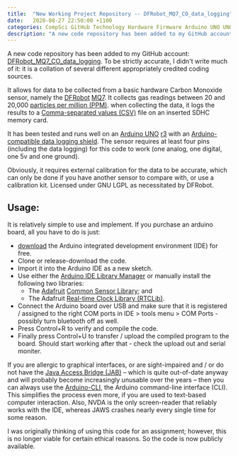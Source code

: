 ```yaml
---
title:  "New Working Project Repository -- DFRobot_MQ7_CO_data_logging"
date:   2020-08-27 22:50:00 +1100
categories: CompSci GitHub Technology Hardware Firmware Arduino UNO UNOr3 Microcontroller DFRobot.
description: "A new code repository has been added to my GitHub account: DFRobot_MQ7_CO_data_logging.  To be strictly accurate, I didn't..."
---
```


A new code repository has been added to my GitHub account: [DFRobot_MQ7_CO_data_logging](https://github.com/njsch/DFRobot_MQ7_CO_data_logging/).  To be strictly accurate, I didn't write much of it: it is a collation of several different appropriately credited coding sources.

It allows for data to be collected from a basic hardware Carbon Monoxide sensor, namely the [DFRobot](https://www.dfrobot.com/) [MQ7](https://core-electronics.com.au/analog-carbon-monoxide-sensor-mq7.html).  It collects gas readings between 20 and 20,000 [particles per million (PPM)](https://groups.molbiosci.northwestern.edu/holmgren/Glossary/Definitions/Def-P/parts_per_million.html).  when collecting the data, it logs the results to a [Comma-separated values (CSV)](https://www.csvreader.com/csv_format.php) file on an inserted SDHC memory card.

It has been tested and runs well on an [Arduino UNO](https://www.arduino.cc/en/Guide/ArduinoUno) [r3](https://store.arduino.cc/usa/arduino-uno-rev3) with an [Arduino-compatible data logging shield](https://www.jaycar.com.au/arduino-compatible-data-logging-shield/p/XC4536).  The sensor requires at least four pins (including the data logging) for this code to work (one analog, one digital, one 5v and one ground).

Obviously, it requires external calibration for the data to be accurate, which can only be done if you have another sensor to compare with, or use a calibration kit.  Licensed under GNU LGPL as necessitated by DFRobot.

## Usage:
It is relatively simple to use and implement.  If you purchase an arduino board, all you have to do is just:
* [download](https://www.arduino.cc/en/main/software) the Arduino integrated development environment (IDE) for free.
* Clone or release-download the code.
* Import it into the Arduino IDE as a new sketch.
* Use either the [Arduino IDE Library Manager](https://www.arduino.cc/en/guide/libraries) or manually install the following two libraries:
  * The [Adafruit](https://www.adafruit.com/) [Common Sensor Library](https://github.com/adafruit/Adafruit_Sensor); and
  * The Adafruit [Real-time Clock Library (RTCLib)](https://github.com/adafruit/RTClib).
* Connect the Arduino board over USB and make sure that it is registered / assigned to the right COM ports in IDE > tools menu > COM Ports - possibly turn bluetooth off as well.
* Press Control+R to verify and compile the code.
* Finally press Control+U to transfer / upload the compiled program to the board.  Should start working after that - check the upload out and serial moniter.

If you are allergic to graphical interfaces, or are sight-impaired and / or do not have the [Java Access Bridge (JAB)](https://docs.oracle.com/javase/accessbridge/2.0.2/introduction.htm) &ndash; which is quite out-of-date anyway and will probably become increasingly unusable over the years &ndash; then you can always use the [Arduino-CLI](https://www.arduino.cc/pro/cli), the Arduino command-line interface (CLI).  This simplifies the process even more, if you are used to text-based computer interaction.  Also, NVDA is the only screen-reader that reliably works with the IDE, whereas JAWS crashes nearly every single time for some reason.

I was originally thinking of using this code for an assignment; however, this is no longer viable for certain ethical reasons.  So the code is now publicly available.